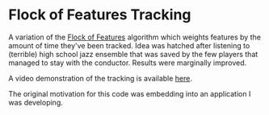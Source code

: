 # Flock of Features Tracking

A variation of the
[Flock of Features](http://www.cs.ucsb.edu/~mturk/pubs/KolschRTVHCI2004.pdf)
algorithm which weights features by the amount of time they've been tracked.
Idea was hatched after listening to (terrible) high school jazz ensemble that
was saved by the few players that managed to stay with the conductor.  Results
were marginally improved.

A video demonstration of the tracking is available
[here](https://www.youtube.com/watch?v=qFAgsNZqjoQ).

The original motivation for this code was embedding into an application I was
developing.
